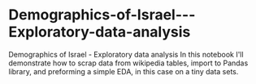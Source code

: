 # Demographics-of-Israel---Exploratory-data-analysis
Demographics of Israel - Exploratory data analysis
In this notebook I'll demonstrate how to scrap data from wikipedia tables,
import to Pandas library, and preforming a simple EDA, in this case on a tiny data sets.

